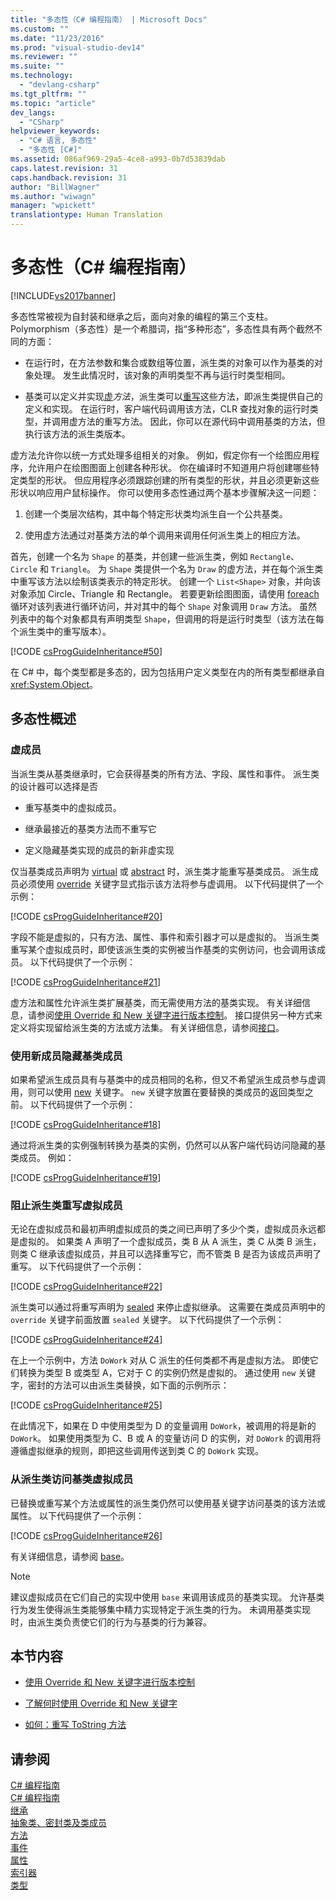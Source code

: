 ```yaml
---
title: "多态性（C# 编程指南） | Microsoft Docs"
ms.custom: ""
ms.date: "11/23/2016"
ms.prod: "visual-studio-dev14"
ms.reviewer: ""
ms.suite: ""
ms.technology: 
  - "devlang-csharp"
ms.tgt_pltfrm: ""
ms.topic: "article"
dev_langs: 
  - "CSharp"
helpviewer_keywords: 
  - "C# 语言, 多态性"
  - "多态性 [C#]"
ms.assetid: 086af969-29a5-4ce8-a993-0b7d53839dab
caps.latest.revision: 31
caps.handback.revision: 31
author: "BillWagner"
ms.author: "wiwagn"
manager: "wpickett"
translationtype: Human Translation
---
```

# 多态性（C# 编程指南）
[!INCLUDE[vs2017banner](../../../csharp/includes/vs2017banner.md)]

多态性常被视为自封装和继承之后，面向对象的编程的第三个支柱。  Polymorphism（多态性）是一个希腊词，指“多种形态”，多态性具有两个截然不同的方面：  
  
-   在运行时，在方法参数和集合或数组等位置，派生类的对象可以作为基类的对象处理。  发生此情况时，该对象的声明类型不再与运行时类型相同。  
  
-   基类可以定义并实现[虚](../../../csharp/language-reference/keywords/virtual.md)*方法*，派生类可以[重写](../../../csharp/language-reference/keywords/override.md)这些方法，即派生类提供自己的定义和实现。  在运行时，客户端代码调用该方法，CLR 查找对象的运行时类型，并调用虚方法的重写方法。  因此，你可以在源代码中调用基类的方法，但执行该方法的派生类版本。  
  
 虚方法允许你以统一方式处理多组相关的对象。  例如，假定你有一个绘图应用程序，允许用户在绘图图面上创建各种形状。  你在编译时不知道用户将创建哪些特定类型的形状。  但应用程序必须跟踪创建的所有类型的形状，并且必须更新这些形状以响应用户鼠标操作。  你可以使用多态性通过两个基本步骤解决这一问题：  
  
1.  创建一个类层次结构，其中每个特定形状类均派生自一个公共基类。  
  
2.  使用虚方法通过对基类方法的单个调用来调用任何派生类上的相应方法。  
  
 首先，创建一个名为 `Shape` 的基类，并创建一些派生类，例如 `Rectangle`、`Circle` 和 `Triangle`。  为 `Shape` 类提供一个名为 `Draw` 的虚方法，并在每个派生类中重写该方法以绘制该类表示的特定形状。  创建一个 `List<Shape>` 对象，并向该对象添加 Circle、Triangle 和 Rectangle。  若要更新绘图图面，请使用 [foreach](../../../csharp/language-reference/keywords/foreach-in.md) 循环对该列表进行循环访问，并对其中的每个 `Shape` 对象调用 `Draw` 方法。  虽然列表中的每个对象都具有声明类型 `Shape`，但调用的将是运行时类型（该方法在每个派生类中的重写版本）。  
  
 [!CODE [csProgGuideInheritance#50](../CodeSnippet/VS_Snippets_VBCSharp/csProgGuideInheritance#50)]  
  
 在 C\# 中，每个类型都是多态的，因为包括用户定义类型在内的所有类型都继承自 <xref:System.Object>。  
  
## 多态性概述  
  
### 虚成员  
 当派生类从基类继承时，它会获得基类的所有方法、字段、属性和事件。  派生类的设计器可以选择是否  
  
-   重写基类中的虚拟成员。  
  
-   继承最接近的基类方法而不重写它  
  
-   定义隐藏基类实现的成员的新非虚实现  
  
 仅当基类成员声明为 [virtual](../../../csharp/language-reference/keywords/virtual.md) 或 [abstract](../../../csharp/language-reference/keywords/abstract.md) 时，派生类才能重写基类成员。  派生成员必须使用 [override](../../../csharp/language-reference/keywords/override.md) 关键字显式指示该方法将参与虚调用。  以下代码提供了一个示例：  
  
 [!CODE [csProgGuideInheritance#20](../CodeSnippet/VS_Snippets_VBCSharp/csProgGuideInheritance#20)]  
  
 字段不能是虚拟的，只有方法、属性、事件和索引器才可以是虚拟的。  当派生类重写某个虚拟成员时，即使该派生类的实例被当作基类的实例访问，也会调用该成员。  以下代码提供了一个示例：  
  
 [!CODE [csProgGuideInheritance#21](../CodeSnippet/VS_Snippets_VBCSharp/csProgGuideInheritance#21)]  
  
 虚方法和属性允许派生类扩展基类，而无需使用方法的基类实现。  有关详细信息，请参阅[使用 Override 和 New 关键字进行版本控制](../../../csharp/programming-guide/classes-and-structs/versioning-with-the-override-and-new-keywords.md)。  接口提供另一种方式来定义将实现留给派生类的方法或方法集。  有关详细信息，请参阅[接口](../../../csharp/programming-guide/interfaces/index.md)。  
  
### 使用新成员隐藏基类成员  
 如果希望派生成员具有与基类中的成员相同的名称，但又不希望派生成员参与虚调用，则可以使用 [new](../../../csharp/language-reference/keywords/new.md) 关键字。  `new` 关键字放置在要替换的类成员的返回类型之前。  以下代码提供了一个示例：  
  
 [!CODE [csProgGuideInheritance#18](../CodeSnippet/VS_Snippets_VBCSharp/csProgGuideInheritance#18)]  
  
 通过将派生类的实例强制转换为基类的实例，仍然可以从客户端代码访问隐藏的基类成员。  例如：  
  
 [!CODE [csProgGuideInheritance#19](../CodeSnippet/VS_Snippets_VBCSharp/csProgGuideInheritance#19)]  
  
### 阻止派生类重写虚拟成员  
 无论在虚拟成员和最初声明虚拟成员的类之间已声明了多少个类，虚拟成员永远都是虚拟的。  如果类 A 声明了一个虚拟成员，类 B 从 A 派生，类 C 从类 B 派生，则类 C 继承该虚拟成员，并且可以选择重写它，而不管类 B 是否为该成员声明了重写。  以下代码提供了一个示例：  
  
 [!CODE [csProgGuideInheritance#22](../CodeSnippet/VS_Snippets_VBCSharp/csProgGuideInheritance#22)]  
  
 派生类可以通过将重写声明为 [sealed](../../../csharp/language-reference/keywords/sealed.md) 来停止虚拟继承。  这需要在类成员声明中的 `override` 关键字前面放置 `sealed` 关键字。  以下代码提供了一个示例：  
  
 [!CODE [csProgGuideInheritance#24](../CodeSnippet/VS_Snippets_VBCSharp/csProgGuideInheritance#24)]  
  
 在上一个示例中，方法 `DoWork` 对从 C 派生的任何类都不再是虚拟方法。  即使它们转换为类型 B 或类型 A，它对于 C 的实例仍然是虚拟的。  通过使用 `new` 关键字，密封的方法可以由派生类替换，如下面的示例所示：  
  
 [!CODE [csProgGuideInheritance#25](../CodeSnippet/VS_Snippets_VBCSharp/csProgGuideInheritance#25)]  
  
 在此情况下，如果在 D 中使用类型为 D 的变量调用 `DoWork`，被调用的将是新的 `DoWork`。  如果使用类型为 C、B 或 A 的变量访问 D 的实例，对 `DoWork` 的调用将遵循虚拟继承的规则，即把这些调用传送到类 C 的 `DoWork` 实现。  
  
### 从派生类访问基类虚拟成员  
 已替换或重写某个方法或属性的派生类仍然可以使用基关键字访问基类的该方法或属性。  以下代码提供了一个示例：  
  
 [!CODE [csProgGuideInheritance#26](../CodeSnippet/VS_Snippets_VBCSharp/csProgGuideInheritance#26)]  
  
 有关详细信息，请参阅 [base](../../../csharp/language-reference/keywords/base.md)。  
  
> [!NOTE]
>  建议虚拟成员在它们自己的实现中使用 `base` 来调用该成员的基类实现。  允许基类行为发生使得派生类能够集中精力实现特定于派生类的行为。  未调用基类实现时，由派生类负责使它们的行为与基类的行为兼容。  
  
## 本节内容  
  
-   [使用 Override 和 New 关键字进行版本控制](../../../csharp/programming-guide/classes-and-structs/versioning-with-the-override-and-new-keywords.md)  
  
-   [了解何时使用 Override 和 New 关键字](../../../csharp/programming-guide/classes-and-structs/knowing-when-to-use-override-and-new-keywords.md)  
  
-   [如何：重写 ToString 方法](../../../csharp/programming-guide/classes-and-structs/how-to-override-the-tostring-method.md)  
  
## 请参阅  
 [C\# 编程指南](../../../csharp/programming-guide/index.md)   
 [C\# 编程指南](../../../csharp/programming-guide/index.md)   
 [继承](../../../csharp/programming-guide/classes-and-structs/inheritance.md)   
 [抽象类、密封类及类成员](../../../csharp/programming-guide/classes-and-structs/abstract-and-sealed-classes-and-class-members.md)   
 [方法](../../../csharp/programming-guide/classes-and-structs/methods.md)   
 [事件](../../../csharp/programming-guide/events/index.md)   
 [属性](../../../csharp/programming-guide/classes-and-structs/properties.md)   
 [索引器](../../../csharp/programming-guide/indexers/index.md)   
 [类型](../../../csharp/programming-guide/types/index.md)